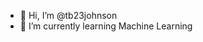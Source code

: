 - 👋 Hi, I’m @tb23johnson
- 🌱 I’m currently learning Machine Learning

<!---
tb23johnson/tb23johnson is a ✨ special ✨ repository because its `README.md` (this file) appears on your GitHub profile.
You can click the Preview link to take a look at your changes.
--->
